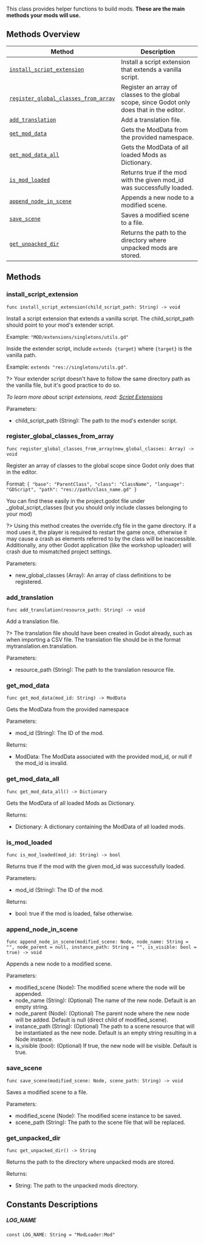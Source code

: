 
This class provides helper functions to build mods. **These are the main methods your mods will use.**


## Methods Overview
| Method                                                                      | Description                                                                                 |
|-----------------------------------------------------------------------------|---------------------------------------------------------------------------------------------|
| [`install_script_extension`](#install_script_extension)                     | Install a script extension that extends a vanilla script.                                   |
| [`register_global_classes_from_array`](#register_global_classes_from_array) | Register an array of classes to the global scope, since Godot only does that in the editor. |
| [`add_translation`](#add_translation)                                       | Add a translation file.                                                                     |
| [`get_mod_data`](#get_mod_data)                                             | Gets the ModData from the provided namespace.                                               |
| [`get_mod_data_all`](#get_mod_data_all)                                     | Gets the ModData of all loaded Mods as Dictionary.                                          |
| [`is_mod_loaded`](#is_mod_loaded)                                           | Returns true if the mod with the given mod_id was successfully loaded.                      |
| [`append_node_in_scene`](#append_node_in_scene)                             | Appends a new node to a modified scene.                                                     |
| [`save_scene`](#save_scene)                                                 | Saves a modified scene to a file.                                                           |
| [`get_unpacked_dir`](#get_unpacked_dir)                                     | Returns the path to the directory where unpacked mods are stored.                           |


## Methods
### install_script_extension
```gdscript
func install_script_extension(child_script_path: String) -> void
```
Install a script extension that extends a vanilla script. The child_script_path should point to your mod's extender script.

Example: `"MOD/extensions/singletons/utils.gd"`

Inside the extender script, include `extends {target}` where `{target}` is the vanilla path.

Example: `extends "res://singletons/utils.gd"`.

?> Your extender script doesn't have to follow the same directory path as the vanilla file, but it's good practice to do so.

*To learn more about script extensions, read: [Script Extensions](../../guides/modding/script_extensions.md)*

Parameters:
- child_script_path (String): The path to the mod's extender script.


### register_global_classes_from_array
```gdscript
func register_global_classes_from_array(new_global_classes: Array) -> void
```
Register an array of classes to the global scope since Godot only does that in the editor.

Format: `{ "base": "ParentClass", "class": "ClassName", "language": "GDScript", "path": "res://path/class_name.gd" }`

You can find these easily in the project.godot file under _global_script_classes (but you should only include classes belonging to your mod)

?> Using this method creates the override.cfg file in the game directory. If a mod uses it, the player is required to restart the game once, otherwise it may cause a crash as elements referred to by the class will be inaccessible. Additionally, any other Godot application (like the workshop uploader) will crash due to mismatched project settings.

Parameters:
- new_global_classes (Array): An array of class definitions to be registered.


### add_translation
```gdscript
func add_translation(resource_path: String) -> void
```
Add a translation file.

?> The translation file should have been created in Godot already, such as when importing a CSV file. The translation file should be in the format mytranslation.en.translation.

Parameters:
- resource_path (String): The path to the translation resource file.


### get_mod_data
```gdscript
func get_mod_data(mod_id: String) -> ModData
```
Gets the ModData from the provided namespace

Parameters:
- mod_id (String): The ID of the mod.

Returns:
- ModData: The ModData associated with the provided mod_id, or null if the mod_id is invalid.


### get_mod_data_all
```gdscript
func get_mod_data_all() -> Dictionary
```
Gets the ModData of all loaded Mods as Dictionary.

Returns:
- Dictionary: A dictionary containing the ModData of all loaded mods.


### is_mod_loaded
```gdscript
func is_mod_loaded(mod_id: String) -> bool
```
Returns true if the mod with the given mod_id was successfully loaded.

Parameters:
- mod_id (String): The ID of the mod.

Returns:
- bool: true if the mod is loaded, false otherwise.


### append_node_in_scene
```gdscript
func append_node_in_scene(modified_scene: Node, node_name: String = "", node_parent = null, instance_path: String = "", is_visible: bool = true) -> void
```
Appends a new node to a modified scene.

Parameters:
- modified_scene (Node): The modified scene where the node will be appended.
- node_name (String): (Optional) The name of the new node. Default is an empty string.
- node_parent (Node): (Optional) The parent node where the new node will be added. Default is null (direct child of modified_scene).
- instance_path (String): (Optional) The path to a scene resource that will be instantiated as the new node. Default is an empty string resulting in a Node instance.
- is_visible (bool): (Optional) If true, the new node will be visible. Default is true.


### save_scene
```gdscript
func save_scene(modified_scene: Node, scene_path: String) -> void
```
Saves a modified scene to a file.

Parameters:
- modified_scene (Node): The modified scene instance to be saved.
- scene_path (String): The path to the scene file that will be replaced.


### get_unpacked_dir
```gdscript
func get_unpacked_dir() -> String
```
Returns the path to the directory where unpacked mods are stored.

Returns:
- String: The path to the unpacked mods directory.


## Constants Descriptions
##### LOG_NAME
```gdscript
const LOG_NAME: String = "ModLoader:Mod"
```